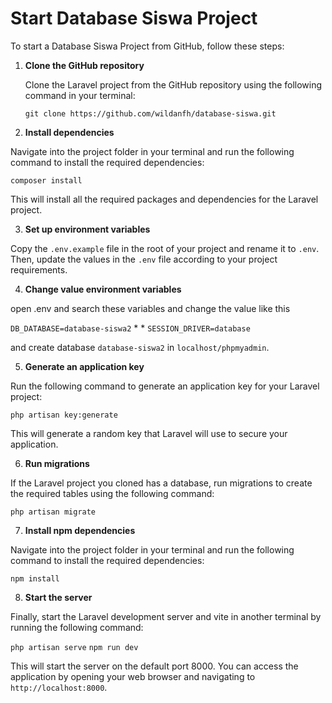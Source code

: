 # Start Database Siswa Project

To start a Database Siswa Project from GitHub, follow these steps:

1. **Clone the GitHub repository**

   Clone the Laravel project from the GitHub repository using the following command in your terminal:
   
   `git clone https://github.com/wildanfh/database-siswa.git`


2. **Install dependencies**

Navigate into the project folder in your terminal and run the following command to install the required dependencies:
  
  `composer install`


This will install all the required packages and dependencies for the Laravel project.

3. **Set up environment variables**

Copy the `.env.example` file in the root of your project and rename it to `.env`. Then, update the values in the `.env` file according to your project requirements.
  
4. **Change value environment variables**

open .env and search these variables and change the value like this
  
  `DB_DATABASE=database-siswa2`
  *
  *
  `SESSION_DRIVER=database`
  
and create database `database-siswa2` in `localhost/phpmyadmin`.
  

5. **Generate an application key**

Run the following command to generate an application key for your Laravel project:
  
  `php artisan key:generate`


This will generate a random key that Laravel will use to secure your application.

6. **Run migrations**

If the Laravel project you cloned has a database, run migrations to create the required tables using the following command:
  
  `php artisan migrate`
  
7. **Install npm dependencies**

Navigate into the project folder in your terminal and run the following command to install the required dependencies:
  
  `npm install`


8. **Start the server**

Finally, start the Laravel development server and vite in another terminal by running the following command:
  
  `php artisan serve`
  `npm run dev`
  

This will start the server on the default port 8000. You can access the application by opening your web browser and navigating to `http://localhost:8000`.

